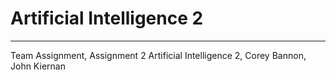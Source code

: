 # Artificial Intelligence 2 
---------------------------------------------------------------------
Team Assignment, 
Assignment 2 Artificial Intelligence 2,
Corey Bannon, 
John Kiernan
